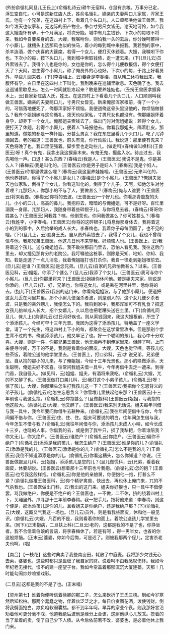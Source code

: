 <!-- { "loadSidebar": true } -->
(外扮俞循礼同旦儿王氏上)(俞循礼诗云)耕牛无宿料，仓鼠有余粮。万事分已定，浮生空自忙。小可是这新庄店人氏，姓俞名循礼，嫡亲的夫妻两口儿家属，浑家王氏。他有一个兄弟，在这四村上下，看着几个头口儿，人口顺都唤他做王兽医。我如今泼天也似家私，无边际的田产物业。争奈寸男尺女皆无。谢天地可怜，如今我这大嫂腹怀有孕，十个月满足，将次分娩。城中有几主钱钞，下次小的每取不将来，我如今自要亲身的去。大嫂，我嘱咐你，则怕我一头的去后，你分娩呵若得一个小厮儿，就槽头上选那风也似的快马，着小的每到城中来报我。我若到的家中，杀羊造酒，做个庆喜的大筵席。若得一个女儿，便打灭休题着。大嫂，我嘱咐下你也。下次小的每，鞍下头口儿，我到城中索取钱债，走一遭去来。(下)(旦儿云)员外索钱去了。我得个儿也是你的，女也是你的，怎么得个儿便教报信，得个女便打灭了？天阿，怎生得个小厮儿，称了俺员外的心也好。下次小的每，于路上好看员外，早些儿回来者。(下)(李春梅上，云)妾身是李春梅，自从韩二休将我出来，我腹怀有孕，白日里在这四村上下叫化，我到晚来在巡铺里歇息。天色晚了也。我去这巡铺里歇息去。怎么一时间就肚疼起来？敢是要养娃娃也。(丑扮王兽医拿捩鼻木上，云)自家新庄店人氏，姓王。在这四村上下看着几个头口儿，人口顺则叫我做王兽医。嫡亲的夫妻两口儿，寸男尺女皆无。新来俺那浑家根前，得了一个小的，可惜落地便死了，俺那浑家好不烦恼。我便道俺这骨头里没他的，你烦恼做甚么？我有个姐姐嫁与这俞循礼，泼天也似家私，寸男尺女也都没有。俺那姐姐怀着身孕，却养下一个女儿。俺那姐夫索钱去了，临出门时对俺姐姐说：若得个女儿，便打灭了休题。若得个小厮儿，便着人飞马报他去。你看我那姐夫，隔着肚皮，那里知道。做娘的都是一样怀胎，分甚么男女？我在东庄里看几个头口儿，吃了几钟酒回去。老的每道：王兽医也，前头有鬼，你行动些儿。我说道：那里便有鬼来？天色将晚了也，我口里便强着。脚步里也走动些儿。(做走科)(春梅做叫唤科)(王兽医云)呀！真个有鬼，我拿出我这捩鼻木来。有鬼无鬼，撮盐入水。待走过去，我先喝他一声。口退！甚么东西？(春梅云)我是人。(王兽医云)我说不是鬼，你是甚么人？(春梅云)我是叫化的。(王兽医云)你是男子是妇人？(春梅云)我是个妇人。(王兽医云)你那里做甚么哩？(春梅云)我这里养娃娃哩。(王兽医云)元来叫化的，他也养娃娃。你得了个小厮儿是女儿？(春梅云)是个小厮儿。(王兽医?
?俺姐夫泼天也似家私，倒得了个女儿，你看这叫化的，倒养了个儿子。天阿，知他怎生对付着哩？兀那妇人，你那小的不与了人，要做甚么？(春梅云)俺与人谁要？(王兽医云)将来我要。(春梅云)你将的去波。(王兽医云)一个好儿也。你看那青旋旋的头儿，小小的口儿，高高的鼻儿。我抱将去，暗暗的与俺姐姐，可不是好呀。百忙里溺我一身尿。兀那妇人，我随身带着些碎银子儿，与你将息去者。(春梅云)哥哥你姓甚么？(王兽医云)问我姓？咦，他倒乖也。你问我做甚么？你可姓甚么？(春梅云)我姓李，小字春梅。(王兽医云)你将的这碎银子儿将息你那身体去。我将着这小的到的家中，久后抬举的成人长大。李春梅也，我着你子母每团圆了，也不见的哩。(下)(旦儿上，云)妾身王氏。自从员外索钱去了，我得了个女儿，我也不曾稍信与他。我那兄弟王兽医，他这几日也不来望我。好烦恼人也。(王兽医上，云)我将着这个孩儿，送与俺姐姐去。我不敢往那前门里去，恐怕人看见我。我往这后门里去，却又撞见那肯分的老院公。我叮嘱他这桩事，则除是天知、地知、你知、我知。若是走透了一点儿消息，我着俺姐姐打也打杀你。我自一径走到姐姐根前去。(旦儿云)是谁？(王兽医云)是您兄弟。(旦儿云)自家的兄弟怕做甚么？过来。(王兽医见科，云)姐姐，你添了个甚么？(旦儿云)我添了个女儿。(王兽医云)我可与你个小厮儿。(旦儿云)你那里将来？(王兽医云)姐姐你休问他。若是姐夫来家，则说是你添的。(旦儿云)好、好，兄弟也，你将这女儿，或是丢在河里井里，恁你将的去。(抱儿下)(王兽医云)我出的这门来。你看俺姐姐波，与了他那小厮儿，便道把这女儿丢在河里井里。那个小厮儿便强杀者波，则是别人的，这个女儿便歹杀者波，只是我的亲外甥儿，我便怎么下的。我将到家中，我那浑家可不有乳食？把这女孩儿抬举成人长大，招个女婿儿，久以后也把老糟头送在土里。(下)(俞循礼同旦儿、俫儿上)(俞循礼云)过日月好疾也。则从索钱回来，我这大嫂根前，所生了个添添孩儿。今经可早十三年光景。我因为这得了添添孩儿，特地盖了一座义学堂。请了一个先生，将这四村上下小的每，都聚会在这学堂里攻书。但是那别个学生背不过的书，俺这添添孩儿，他又早记了也。好一个聪明的孩儿，我心中十分欢喜。大嫂，则是一件，你那兄弟王兽医，他无酒再不到俺家里来。但醉了呵，上门来便寻吵闹，万千的不是，我则是看着你的面皮。大嫂，天色也觉早哩。等孩儿吃些茶饭，着院公送的他学堂里去。(王兽医上，打口弟科，云)才
说兄弟，兄弟便至。自从抱的那小的儿来，与了俺姐姐，今经十三年光景也。那小的唤做添添，天生聪明，俺姐夫好不欢喜。往常问我姐夫借一具牛，今年再借牛去走一遭来。到得门首，我自径入。(做见科，云)姐姐、姐夫，有酒将来我吃。(俞循礼云)大嫂，兀的不又醉了也。(王兽医做打口弟儿科，云)我打这个小弟子孩儿。(俞循礼云)呀！惊了孩儿。大嫂，你那糟头怎生打我孩儿这一下？(王兽医云)我把你个忘恩背义的弟子孩儿。(俞循礼云)他怎生忘恩负义？你雪堆儿里扶起他来那？(王兽医云)十三年前也亏我这么抱。(俞循礼云)你抱甚么？(旦做觑科)(王兽医云)姐姐，亏我抱的他这般大。(俞循礼云)大嫂，他又醉了。(王兽医云)我来别无话说。姐夫每年间借与我一具牛，我今年要问你借牛去耕种来。(俞循礼云)我往年间便借牛与你，今年间偏不借与你。(王兽医云)住、住、住。姐夫可要说的明白，往年间怎生借与我，今年怎生不借与我？(俞循礼云)我往年间借与你，添添孩儿未成人小哩，如今长成十三岁，也晓的人事。你借我的去，或是倒了我牛只，损了我犁耙，你着谁陪我？你又无儿，你又绝户。(王兽医云)谁绝户？(俞循礼云)你绝户。(王兽医云)偏你不绝户？(俞循礼云)添添是我的孩儿，我怎生绝户？(王兽医云)谁是你的儿？(俞循礼云)添添是我的儿。(王兽医云)添添是你的儿？(俞循礼云)怎么不是我的儿？(王兽医云)我倒不知道添添是你的儿。(俞循礼云)你看这糟头，怎么你知道？你说。(王兽医做觑旦儿科，云)姐姐，添添孩儿是您的儿？(旦儿做慌科，云)兄弟，看着我面皮，休要胡说。(王兽医云)想着那十三年前也亏我抱。(俞循礼云)怎的抱？(王兽医云)也亏我这般样抱。(俞循礼云)你是他的亲娘舅，你便抱他一抱，打甚么不紧？(俞循礼做推王兽医科，云)你个精驴禽兽，快出去，再也休上俺门来，兀的不气杀我也。(王兽医做出门科，云)我出的这门来。姐夫你好狠也，只一具牛不借便罢，骂我做绝户，你便是不绝户的？王兽医也，一不做，二不休，挤的绕着四村上下，关厢里外，爪寻那十三年前李春梅。我一把手儿，拖将他来道：李春梅，则这个便是，那添添孩儿是你的儿。且看姐夫是你绝户，还是我绝户那？(下)(俞循礼云)大嫂，这厮又气我这一场也。(旦儿云)员外，则是看我些面皮，休和他一般见识。(俞循礼云)大嫂，凡百的不是，我则看着你的面上。着院公送孩儿学堂里去来。(同下)(正末抱病，二旦扶上科)(二旦云)老的，这都是我的不是了也，你挣坐者。我不合信着伯娘的言语，将李春梅休了。若是有呵
，得一男半女，也省的你这般烦恼。(正末云)婆婆，你如今后悔，可是迟了。则被我那两个侄儿，定害杀老夫也呵。(唱)

【南吕】【一枝花】这些时典卖了我些南亩田，耗散了中庭麦。我将那少欠钱无心去索，婆婆也，这些时都只是盘缠了我自家的财。说着呵不由我感叹伤怀。我如今年纪老无接代，恨不的建一座望子台。我如今空盖着那郁沉沉大厦连甍，天那！几时能勾闹炒炒喧堂戏彩。

(二旦云)这都是我的不是了也。(正末唱)

【梁州第七】谁着你便听信着徐卿的那二子，怎么来砍折了王氏三槐。到如今岁寒然后知松柏。那两个蠢蠢之物，伴着伙泛泛之才。每日价贪图花酒，泼使钱财。倒将我劈面抢白，欺负咱软弱囊揣。都不到半年呵，早弄的家业个衰。则我那好言沿劝着他可更分毫不睬，他道我绝后波他是缘分上合该，这厮他纵心儿放乖。摸着的当了拿着的卖，使了自己少下人债。从今后依前若不改，婆婆也，是必着他休上我门来。

